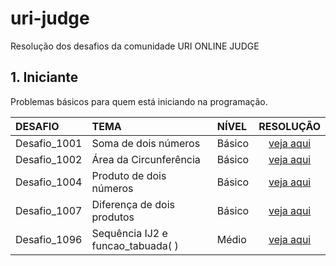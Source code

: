 # uri-judge
Resolução dos desafios da comunidade URI ONLINE JUDGE

## 1. Iniciante
Problemas básicos para quem está iniciando na programação.

**DESAFIO**  | **TEMA**                          | **NÍVEL**   | **RESOLUÇÃO**
:------------|:----------------------------------|:------------|:-------------:
Desafio_1001 | Soma de dois números              | Básico      | [veja aqui](https://github.com/camila0909/uri-judge/blob/main/Desafio_1001.ipynb)
Desafio_1002 | Área da Circunferência            | Básico      | [veja aqui](https://github.com/camila0909/uri-judge/blob/main/Desafio_1002.ipynb)
Desafio_1004 | Produto de dois números           | Básico      | [veja aqui](https://github.com/camila0909/uri-judge/blob/main/Desafio_1004.ipynb)
Desafio_1007 | Diferença de dois produtos        | Básico      | [veja aqui](https://github.com/camila0909/uri-judge/blob/main/Desafio_1007.ipynb)
Desafio_1096 | Sequência IJ2 e funcao_tabuada( ) | Médio       | [veja aqui](https://github.com/camila0909/uri-judge/blob/main/Desafio_1096.ipynb)
